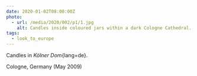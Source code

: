 ```yaml
---
date: 2020-01-02T08:00:00Z
photo:
  - url: /media/2020/002/p1/1.jpg
    alt: Candles inside coloured jars within a dark Cologne Cathedral.
tags:
  - look_to_europe
---
```


Candles in _Kölner Dom_{lang=de}.

Cologne, Germany (May 2009)
